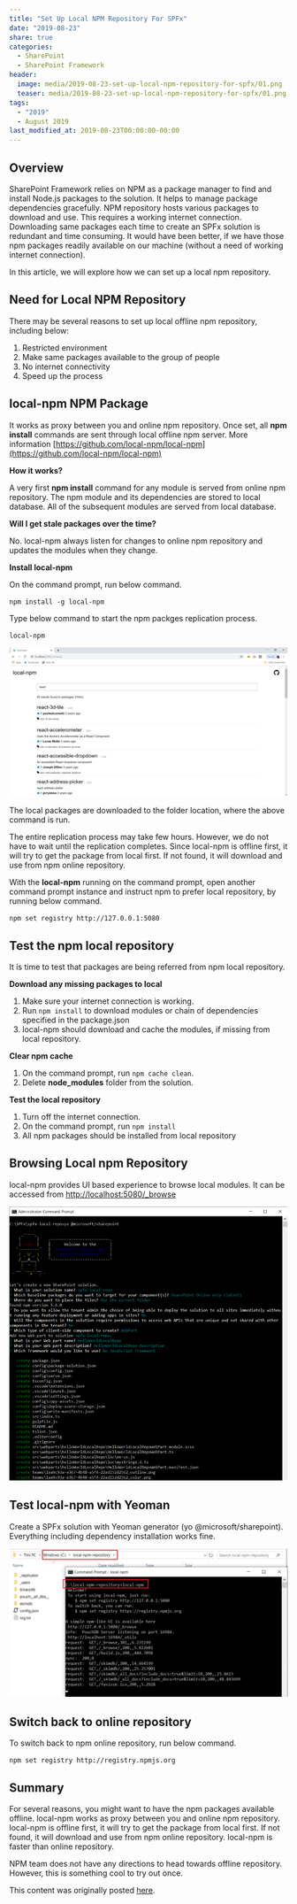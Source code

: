 ```yaml
---
title: "Set Up Local NPM Repository For SPFx"
date: "2019-08-23"
share: true
categories:
  - SharePoint
  - SharePoint Framework
header:
  image: media/2019-08-23-set-up-local-npm-repository-for-spfx/01.png
  teaser: media/2019-08-23-set-up-local-npm-repository-for-spfx/01.png
tags:
  - "2019"
  - August 2019
last_modified_at: 2019-08-23T00:00:00-00:00
---
```


## Overview

SharePoint Framework relies on NPM as a package manager to find and install Node.js packages to the solution. It helps to manage package dependencies gracefully. NPM repository hosts various packages to download and use. This requires a working internet connection. Downloading same packages each time to create an SPFx solution is redundant and time consuming. It would have been better, if we have those npm packages readily available on our machine (without a need of working internet connection).

In this article, we will explore how we can set up a local npm repository.


## Need for Local NPM Repository

There may be several reasons to set up local offline npm repository, including below:

1. Restricted environment
2. Make same packages available to the group of people
3. No internet connectivity
4. Speed up the process


## local-npm NPM Package

It works as proxy between you and online npm repository. Once set, all **npm install** commands are sent through local offline npm server. More information [https://github.com/local-npm/local-npm](https://github.com/local-npm/local-npm)

**How it works?**

A very first **npm install** command for any module is served from online npm repository. The npm module and its dependencies are stored to local database. All of the subsequent modules are served from local database.

**Will I get stale packages over the time?**

No. local-npm always listen for changes to online npm repository and updates the modules when they change.

**Install local-npm**

On the command prompt, run below command.

```
npm install -g local-npm
```

Type below command to start the npm packges replication process.

```
local-npm
```

![](/media/2019-08-23-set-up-local-npm-repository-for-spfx/01.png)

The local packages are downloaded to the folder location, where the above command is run.

The entire replication process may take few hours. However, we do not have to wait until the replication completes. Since local-npm is offline first, it will try to get the package from local first. If not found, it will download and use from npm online repository.

With the **local-npm** running on the command prompt, open another command prompt instance and instruct npm to prefer local repository, by running below command.

```
npm set registry http://127.0.0.1:5080
```


## Test the npm local repository

It is time to test that packages are being referred from npm local repository.

**Download any missing packages to local**

1. Make sure your internet connection is working.
2. Run ```npm install``` to download modules or chain of dependencies specified in the package.json
3. local-npm should download and cache the modules, if missing from local repository.

**Clear npm cache**

1. On the command prompt, run ```npm cache clean```.
2. Delete **node_modules** folder from the solution.

**Test the local repository**

1. Turn off the internet connection.
2. On the command prompt, run ```npm install```
3. All npm packages should be installed from local repository


## Browsing Local npm Repository

local-npm provides UI based experience to browse local modules. It can be accessed from [http://localhost:5080/_browse](http://localhost:5080/_browse)

![](/media/2019-08-23-set-up-local-npm-repository-for-spfx/02.png)


## Test local-npm with Yeoman

Create a SPFx solution with Yeoman generator (yo @microsoft/sharepoint). Everything including dependency installation works fine.

![](/media/2019-08-23-set-up-local-npm-repository-for-spfx/03.png)


## Switch back to online repository

To switch back to npm online repository, run below command.

```
npm set registry http://registry.npmjs.org
```


## Summary

For several reasons, you might want to have the npm packages available offline. local-npm works as proxy between you and online npm repository. local-npm is offline first, it will try to get the package from local first. If not found, it will download and use from npm online repository. local-npm is faster than online repository.

NPM team does not have any directions to head towards offline repository. However, this is something cool to try out once.

This content was originally posted [here](https://www.c-sharpcorner.com/article/set-up-local-npm-repository-for-spfx/).
